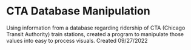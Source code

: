 # CTA Database Manipulation

Using information from a database regarding ridership of CTA (Chicago Transit Authority) train stations, created a program to manipulate those values into easy to process visuals.
Created 09/27/2022
